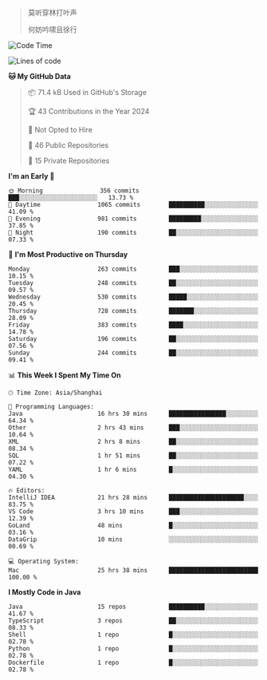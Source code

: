 > 莫听穿林打叶声
> 
> 何妨吟啸且徐行

<!-- ![Github Stats](https://github-readme-stats.vercel.app/api?username=catch6&count_private=true&show_icons=true&theme=gruvbox) -->

<!-- ![Top Langs](https://github-readme-stats.vercel.app/api/top-langs/?username=catch6&layout=compact) -->

<!--START_SECTION:waka-->
![Code Time](http://img.shields.io/badge/Code%20Time-1%2C419%20hrs%2046%20mins-blue)

![Lines of code](https://img.shields.io/badge/From%20Hello%20World%20I%27ve%20Written-9.4%20million%20lines%20of%20code-blue)

**🐱 My GitHub Data** 

> 📦 71.4 kB Used in GitHub's Storage 
 > 
> 🏆 43 Contributions in the Year 2024
 > 
> 🚫 Not Opted to Hire
 > 
> 📜 46 Public Repositories 
 > 
> 🔑 15 Private Repositories 
 > 
**I'm an Early 🐤** 

```text
🌞 Morning                356 commits         ███░░░░░░░░░░░░░░░░░░░░░░   13.73 % 
🌆 Daytime                1065 commits        ██████████░░░░░░░░░░░░░░░   41.09 % 
🌃 Evening                981 commits         █████████░░░░░░░░░░░░░░░░   37.85 % 
🌙 Night                  190 commits         ██░░░░░░░░░░░░░░░░░░░░░░░   07.33 % 
```
📅 **I'm Most Productive on Thursday** 

```text
Monday                   263 commits         ███░░░░░░░░░░░░░░░░░░░░░░   10.15 % 
Tuesday                  248 commits         ██░░░░░░░░░░░░░░░░░░░░░░░   09.57 % 
Wednesday                530 commits         █████░░░░░░░░░░░░░░░░░░░░   20.45 % 
Thursday                 728 commits         ███████░░░░░░░░░░░░░░░░░░   28.09 % 
Friday                   383 commits         ████░░░░░░░░░░░░░░░░░░░░░   14.78 % 
Saturday                 196 commits         ██░░░░░░░░░░░░░░░░░░░░░░░   07.56 % 
Sunday                   244 commits         ██░░░░░░░░░░░░░░░░░░░░░░░   09.41 % 
```


📊 **This Week I Spent My Time On** 

```text
🕑︎ Time Zone: Asia/Shanghai

💬 Programming Languages: 
Java                     16 hrs 30 mins      ████████████████░░░░░░░░░   64.34 % 
Other                    2 hrs 43 mins       ███░░░░░░░░░░░░░░░░░░░░░░   10.64 % 
XML                      2 hrs 8 mins        ██░░░░░░░░░░░░░░░░░░░░░░░   08.34 % 
SQL                      1 hr 51 mins        ██░░░░░░░░░░░░░░░░░░░░░░░   07.22 % 
YAML                     1 hr 6 mins         █░░░░░░░░░░░░░░░░░░░░░░░░   04.30 % 

🔥 Editors: 
IntelliJ IDEA            21 hrs 28 mins      █████████████████████░░░░   83.75 % 
VS Code                  3 hrs 10 mins       ███░░░░░░░░░░░░░░░░░░░░░░   12.39 % 
GoLand                   48 mins             █░░░░░░░░░░░░░░░░░░░░░░░░   03.16 % 
DataGrip                 10 mins             ░░░░░░░░░░░░░░░░░░░░░░░░░   00.69 % 

💻 Operating System: 
Mac                      25 hrs 38 mins      █████████████████████████   100.00 % 
```

**I Mostly Code in Java** 

```text
Java                     15 repos            ██████████░░░░░░░░░░░░░░░   41.67 % 
TypeScript               3 repos             ██░░░░░░░░░░░░░░░░░░░░░░░   08.33 % 
Shell                    1 repo              █░░░░░░░░░░░░░░░░░░░░░░░░   02.78 % 
Python                   1 repo              █░░░░░░░░░░░░░░░░░░░░░░░░   02.78 % 
Dockerfile               1 repo              █░░░░░░░░░░░░░░░░░░░░░░░░   02.78 % 
```




<!--END_SECTION:waka-->
